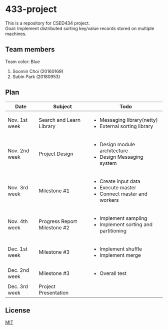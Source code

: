 # 433-project

This is a repository for CSED434 project.  
Goal: Implement distributed sorting key/value records stored on multiple machines.  

## Team members

Team color: Blue  
1. Soomin Choi (20160169)
2. Subin Park (20180953)


## Plan

| Date | Subject | Todo |
|---|---|---|
| Nov. 1st week | Search and Learn Library | <ul><li>Messaging library(netty)</li><li>External sorting library</li></ul> |
| Nov. 2nd week | Project Design | <ul><li>Design module architecture</li><li>Design Messaging system</li></ul> |
| Nov. 3rd week | Milestone #1 | <ul><li>Create input data</li><li>Execute master</li><li>Connect master and workers</li></ul> |
| Nov. 4th week | Progress Report</br>Milestone #2 | <ul><li>Implement sampling</li><li>Implement sorting and partitioning</li></ul> |
| Dec. 1st week | Milestone #3 | <ul><li> Implement shuffle</li><li>Implement merge</li></ul> |
| Dec. 2nd week | Milestone #3 | <ul><li>Overall test</li></ul> |
| Dec. 3rd week | Project Presentation | |




## License
[MIT](https://choosealicense.com/licenses/mit/)